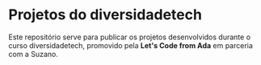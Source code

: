 # Projetos do diversidadetech

Este repositório serve para publicar os projetos desenvolvidos durante o curso diversidadetech, promovido pela **Let's Code from Ada** em parceria com a Suzano.
